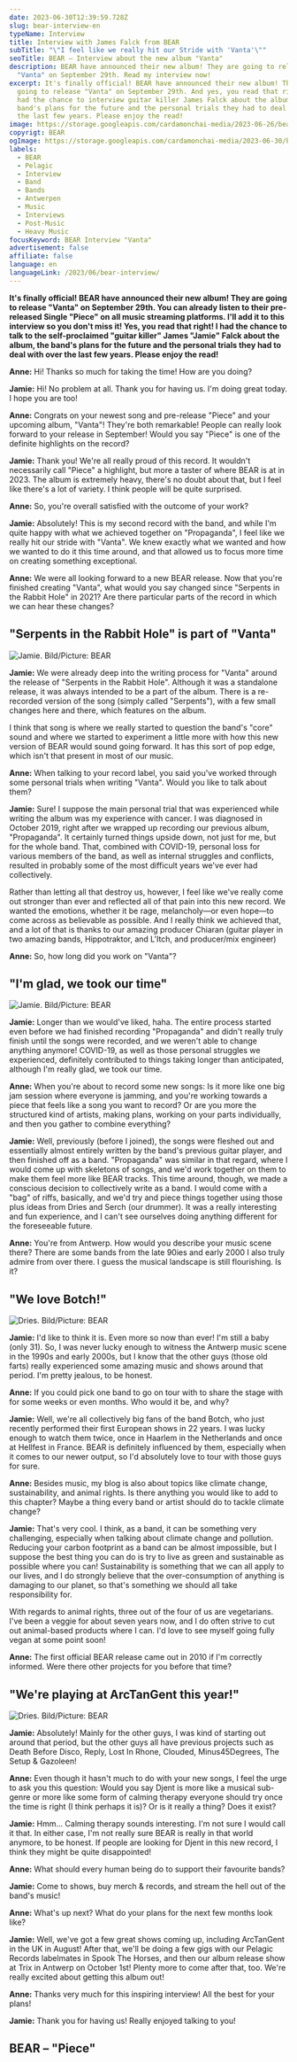 ```yaml
---
date: 2023-06-30T12:39:59.728Z
slug: bear-interview-en
typeName: Interview
title: Interview with James Falck from BEAR
subTitle: "\"I feel like we really hit our Stride with 'Vanta'\""
seoTitle: BEAR – Interview about the new album "Vanta"
description: BEAR have announced their new album! They are going to release
  "Vanta" on September 29th. Read my interview now!
excerpt: It's finally official! BEAR have announced their new album! They are
  going to release "Vanta" on September 29th. And yes, you read that right! I
  had the chance to interview guitar killer James Falck about the album, the
  band's plans for the future and the personal trials they had to deal with over
  the last few years. Please enjoy the read!
image: https://storage.googleapis.com/cardamonchai-media/2023-06-26/bear-band-jpg-imagine-080808_681a27_800_600/640.webp
copyrigt: BEAR
ogImage: https://storage.googleapis.com/cardamonchai-media/2023-06-30/bear-interview-og-jpg-imagine-080808_621925_1200_628/640.webp
labels:
  - BEAR
  - Pelagic
  - Interview
  - Band
  - Bands
  - Antwerpen
  - Music
  - Interviews
  - Post-Music
  - Heavy Music
focusKeyword: BEAR Interview "Vanta"
advertisement: false
affiliate: false
language: en
languageLink: /2023/06/bear-interview/
---
```

**It's finally official! BEAR have announced their new album! They are going to release "Vanta" on September 29th. You can already listen to their pre-released Single "Piece" on all music streaming platforms. I'll add it to this interview so you don't miss it! Yes, you read that right! I had the chance to talk to the self-proclaimed "guitar killer" James "Jamie" Falck about the album, the band's plans for the future and the personal trials they had to deal with over the last few years. Please enjoy the read!**

**Anne:** Hi! Thanks so much for taking the time! How are you doing?

**Jamie:** Hi! No problem at all. Thank you for having us. I'm doing great today. I hope you are too!

**Anne:** Congrats on your newest song and pre-release "Piece" and your upcoming album, "Vanta"! They're both remarkable! People can really look forward to your release in September! Would you say "Piece" is one of the definite highlights on the record?

**Jamie:** Thank you! We're all really proud of this record. It wouldn't necessarily call "Piece" a highlight, but more a taster of where BEAR is at in 2023. The album is extremely heavy, there's no doubt about that, but I feel like there's a lot of variety. I think people will be quite surprised. 

**Anne:** So, you're overall satisfied with the outcome of your work?

**Jamie:** Absolutely! This is my second record with the band, and while I'm quite happy with what we achieved together on "Propaganda", I feel like we really hit our stride with "Vanta". We knew exactly what we wanted and how we wanted to do it this time around, and that allowed us to focus more time on creating something exceptional. 

**Anne:** We were all looking forward to a new BEAR release. Now that you're finished creating "Vanta", what would you say changed since "Serpents in the Rabbit Hole" in 2021? Are there particular parts of the record in which we can hear these changes?

## "Serpents in the Rabbit Hole" is part of "Vanta"

![Jamie. Bild/Picture: BEAR](https://storage.googleapis.com/cardamonchai-media/2023-06-30/bear-interview-4-jpg-imagine-080808_5c3b6b_1725_2300/640.webp "Jamie. Bild/Picture: BEAR")

**Jamie:** We were already deep into the writing process for "Vanta" around the release of "Serpents in the Rabbit Hole". Although it was a standalone release, it was always intended to be a part of the album. There is a re-recorded version of the song (simply called "Serpents"), with a few small changes here and there, which features on the album.

I think that song is where we really started to question the band's "core" sound and where we started to experiment a little more with how this new version of BEAR would sound going forward. It has this sort of pop edge, which isn't that present in most of our music. 

**Anne:** When talking to your record label, you said you've worked through some personal trials when writing "Vanta". Would you like to talk about them?

**Jamie:** Sure! I suppose the main personal trial that was experienced while writing the album was my experience with cancer. I was diagnosed in October 2019, right after we wrapped up recording our previous album, "Propaganda". It certainly turned things upside down, not just for me, but for the whole band. That, combined with COVID-19, personal loss for various members of the band, as well as internal struggles and conflicts, resulted in probably some of the most difficult years we've ever had collectively. 

Rather than letting all that destroy us, however, I feel like we've really come out stronger than ever and reflected all of that pain into this new record. We wanted the emotions, whether it be rage, melancholy—or even hope—to come across as believable as possible. And I really think we achieved that, and a lot of that is thanks to our amazing producer Chiaran (guitar player in two amazing bands, Hippotraktor, and L'Itch, and producer/mix engineer)

**Anne:** So, how long did you work on "Vanta"?

## "I'm glad, we took our time"

![Jamie. Bild/Picture: BEAR](https://storage.googleapis.com/cardamonchai-media/2023-06-30/bear-interview-2-jpg-imagine-081818_454854_4024_6048/640.webp "Jamie. Bild/Picture: BEAR")

**Jamie:** Longer than we would've liked, haha. The entire process started even before we had finished recording "Propaganda" and didn't really truly finish until the songs were recorded, and we weren't able to change anything anymore! COVID-19, as well as those personal struggles we experienced, definitely contributed to things taking longer than anticipated, although I'm really glad, we took our time. 

**Anne:** When you're about to record some new songs: Is it more like one big jam session where everyone is jamming, and you're working towards a piece that feels like a song you want to record? Or are you more the structured kind of artists, making plans, working on your parts individually, and then you gather to combine everything?

**Jamie:** Well, previously (before I joined), the songs were fleshed out and essentially almost entirely written by the band's previous guitar player, and then finished off as a band. "Propaganda" was similar in that regard, where I would come up with skeletons of songs, and we'd work together on them to make them feel more like BEAR tracks. This time around, though, we made a conscious decision to collectively write as a band. I would come with a "bag" of riffs, basically, and we'd try and piece things together using those plus ideas from Dries and Serch (our drummer). It was a really interesting and fun experience, and I can't see ourselves doing anything different for the foreseeable future.

**Anne:** You're from Antwerp. How would you describe your music scene there? There are some bands from the late 90ies and early 2000 I also truly admire from over there. I guess the musical landscape is still flourishing. Is it?

## "We love Botch!"

![Dries. Bild/Picture: BEAR](https://storage.googleapis.com/cardamonchai-media/2023-06-30/bear-interview-1-jpg-imagine-080808_38325b_1725_2300/640.webp "Dries. Bild/Picture: BEAR")

**Jamie:** I'd like to think it is. Even more so now than ever! I'm still a baby (only 31). So, I was never lucky enough to witness the Antwerp music scene in the 1990s and early 2000s, but I know that the other guys (those old farts) really experienced some amazing music and shows around that period. I'm pretty jealous, to be honest. 

**Anne:** If you could pick one band to go on tour with to share the stage with for some weeks or even months. Who would it be, and why?

**Jamie:** Well, we're all collectively big fans of the band Botch, who just recently performed their first European shows in 22 years. I was lucky enough to watch them twice, once in Haarlem in the Netherlands and once at Hellfest in France. BEAR is definitely influenced by them, especially when it comes to our newer output, so I'd absolutely love to tour with those guys for sure. 

**Anne:** Besides music, my blog is also about topics like climate change, sustainability, and animal rights. Is there anything you would like to add to this chapter? Maybe a thing every band or artist should do to tackle climate change?

**Jamie:** That's very cool. I think, as a band, it can be something very challenging, especially when talking about climate change and pollution. Reducing your carbon footprint as a band can be almost impossible, but I suppose the best thing you can do is try to live as green and sustainable as possible where you can! Sustainability is something that we can all apply to our lives, and I do strongly believe that the over-consumption of anything is damaging to our planet, so that's something we should all take responsibility for. 

With regards to animal rights, three out of the four of us are vegetarians. I've been a veggie for about seven years now, and I do often strive to cut out animal-based products where I can. I'd love to see myself going fully vegan at some point soon! 

**Anne:** The first official BEAR release came out in 2010 if I'm correctly informed. Were there other projects for you before that time?

## "We're playing at ArcTanGent this year!"

![Dries. Bild/Picture: BEAR](https://storage.googleapis.com/cardamonchai-media/2023-06-30/bear-interview-3-jpg-imagine-080808_453c39_4024_6048/640.webp "Dries. Bild/Picture: BEAR")

**Jamie:** Absolutely! Mainly for the other guys, I was kind of starting out around that period, but the other guys all have previous projects such as Death Before Disco, Reply, Lost In Rhone, Clouded, Minus45Degrees, The Setup & Gazoleen! 

**Anne:** Even though it hasn't much to do with your new songs, I feel the urge to ask you this question: Would you say Djent is more like a musical sub-genre or more like some form of calming therapy everyone should try once the time is right (I think perhaps it is)? Or is it really a thing? Does it exist?

**Jamie:** Hmm... Calming therapy sounds interesting. I'm not sure I would call it that. In either case, I'm not really sure BEAR is really in that world anymore, to be honest. If people are looking for Djent in this new record, I think they might be quite disappointed! 

**Anne:** What should every human being do to support their favourite bands?

**Jamie:** Come to shows, buy merch & records, and stream the hell out of the band's music! 

**Anne:** What's up next? What do your plans for the next few months look like?

**Jamie:** Well, we've got a few great shows coming up, including ArcTanGent in the UK in August! After that, we'll be doing a few gigs with our Pelagic Records labelmates in Spook The Horses, and then our album release show at Trix in Antwerp on October 1st! Plenty more to come after that, too. We're really excited about getting this album out! 

**Anne:** Thanks very much for this inspiring interview! All the best for your plans!

**Jamie:** Thank you for having us! Really enjoyed talking to you!

## BEAR – "Piece"

<YouTube id="ejGnJGtHfcc" />

